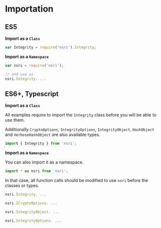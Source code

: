 # Importation

## ES5

**Import as a `Class`**

```js
var Integrity = require('nsri').Integrity;
```

**Import as a `Namespace`**

```js
var nsri = require('nsri');

// and use as
nsri.Integrity. ...
```

## ES6+, Typescript

**Import as a `Class`**

All examples require to import the `Integrity` class before you will be able to use them.

Additionally `CryptoOptions`, `IntegrityOptions`, `IntegrityObject`, `HashObject` and `VerboseHashObject` are also available types.

```ts
import { Integrity } from 'nsri';
```

**Import as a `Namespace`**

You can also import it as a namespace.

```ts
import * as nsri from 'nsri';
```

In that case, all function calls should be modified to use `nsri` before the classes or types.

```ts
nsri.Integrity. ...

nsri.ICryptoOptions. ...

nsri.IntegrityObject. ...

nsri.IntegrityOptions. ...
```
